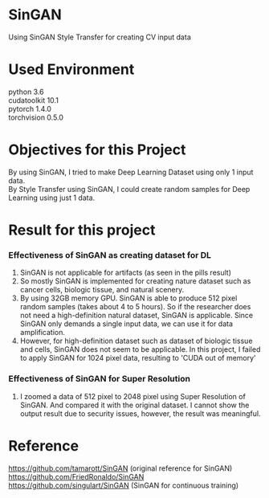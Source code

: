 # SinGAN
Using SinGAN Style Transfer for creating CV input data




# Used Environment   
python 3.6   
cudatoolkit 10.1   
pytorch 1.4.0   
torchvision 0.5.0


# Objectives for this Project  
By using SinGAN, I tried to make Deep Learning Dataset using only 1 input data.   
By Style Transfer using SinGAN, I could create random samples for Deep Learning using just 1 data.   


# Result for this project
### Effectiveness of SinGAN as creating dataset for DL   
  1) SinGAN is not applicable for artifacts (as seen in the pills result)   
  2) So mostly SinGAN is implemented for creating nature dataset such as cancer cells, biologic tissue, and natural scenery.   
  3) By using 32GB memory GPU. SinGAN is able to produce 512 pixel random samples (takes about 4 to 5 hours). So if the researcher does not need a high-definition natural dataset, SinGAN is applicable. Since SinGAN only demands a single input data, we can use it for data amplification.   
  4) However, for high-definition dataset such as dataset of biologic tissue and cells, SinGAN does not seem to be applicable. In this project, I failed to apply SinGAN for 1024 pixel data, resulting to 'CUDA out of memory'    
 
### Effectiveness of SinGAN for Super Resolution   
  1) I zoomed a data of 512 pixel to 2048 pixel using Super Resolution of SinGAN. And compared it with the original dataset. I cannot show the output result due to security issues, however, the result was meaningful.      




# Reference   
https://github.com/tamarott/SinGAN (original reference for SinGAN)   
https://github.com/FriedRonaldo/SinGAN   
https://github.com/singulart/SinGAN (SinGAN for continuous training)    
